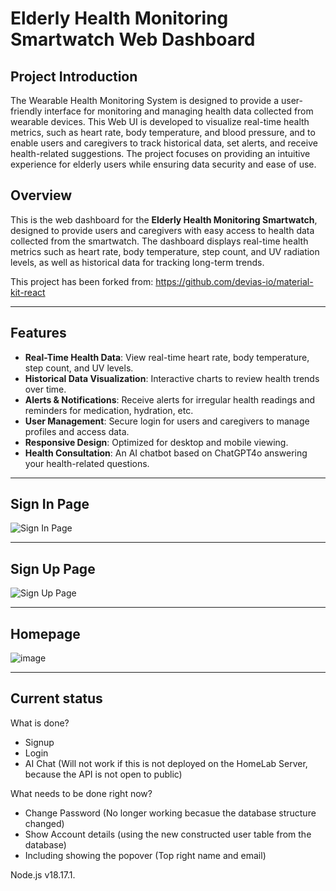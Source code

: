 # Elderly Health Monitoring Smartwatch Web Dashboard

## Project Introduction
The Wearable Health Monitoring System is designed to provide a user-friendly interface for monitoring and managing health data collected from wearable devices. This Web UI is developed to visualize real-time health metrics, such as heart rate, body temperature, and blood pressure, and to enable users and caregivers to track historical data, set alerts, and receive health-related suggestions. The project focuses on providing an intuitive experience for elderly users while ensuring data security and ease of use.

## Overview

This is the web dashboard for the **Elderly Health Monitoring Smartwatch**, designed to provide users and caregivers with easy access to health data collected from the smartwatch. The dashboard displays real-time health metrics such as heart rate, body temperature, step count, and UV radiation levels, as well as historical data for tracking long-term trends.

This project has been forked from: https://github.com/devias-io/material-kit-react

---

## Features

- **Real-Time Health Data**: View real-time heart rate, body temperature, step count, and UV levels.
- **Historical Data Visualization**: Interactive charts to review health trends over time.
- **Alerts & Notifications**: Receive alerts for irregular health readings and reminders for medication, hydration, etc.
- **User Management**: Secure login for users and caregivers to manage profiles and access data.
- **Responsive Design**: Optimized for desktop and mobile viewing.
- **Health Consultation**: An AI chatbot based on ChatGPT4o answering your health-related questions.


---
## Sign In Page
![Sign In Page](https://github.com/user-attachments/assets/1febe6c5-fabc-446b-9c3f-edd7d5fd39e3)

---

## Sign Up Page
![Sign Up Page](https://github.com/user-attachments/assets/26fa3b98-56da-4f93-8a3f-33bb8c0644a0)

---

## Homepage
![image](https://github.com/user-attachments/assets/b46fb1f3-8876-48d7-a0c5-3a0e840aa603)


---

## Current status

What is done?

- Signup 
- Login
- AI Chat (Will not work if this is not deployed on the HomeLab Server, because the API is not open to public)

What needs to be done right now?
- Change Password (No longer working becasue the database structure changed)
- Show Account details (using the new constructed user table from the database)
- Including showing the popover (Top right name and email)

Node.js v18.17.1.


